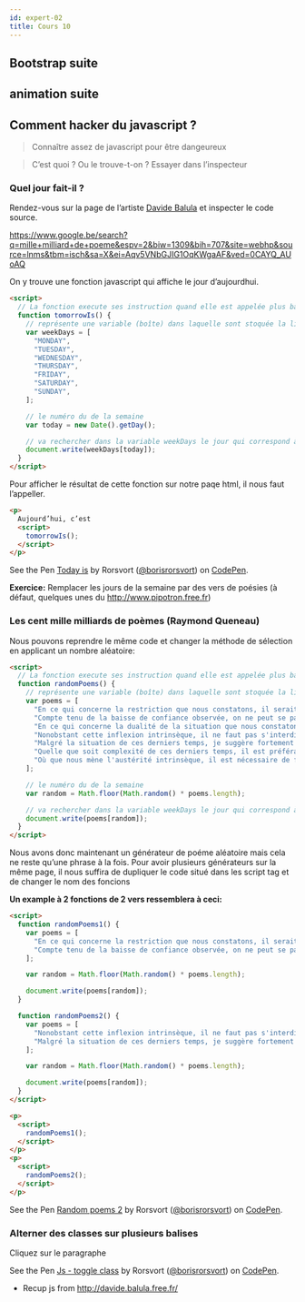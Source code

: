 ```yaml
---
id: expert-02
title: Cours 10
---
```


## Bootstrap suite

## animation suite

## Comment hacker du javascript ?

> Connaître assez de javascript pour être dangeureux

> C’est quoi ? Ou le trouve-t-on ? Essayer dans l’inspecteur

### Quel jour fait-il ?

Rendez-vous sur la page de l’artiste [Davide Balula](http://davide.balula.free.fr/) et inspecter le code source.

https://www.google.be/search?q=mille+milliard+de+poeme&espv=2&biw=1309&bih=707&site=webhp&source=lnms&tbm=isch&sa=X&ei=Aqv5VNbGJIG1OqKWgaAF&ved=0CAYQ_AUoAQ

On y trouve une fonction javascript qui affiche le jour d’aujourdhui.

```html
<script>
  // La fonction execute ses instruction quand elle est appelée plus bas avec tomorrowIs()
  function tomorrowIs() {
    // représente une variable (boîte) dans laquelle sont stoquée la liste des jours de la semaine
    var weekDays = [
      "MONDAY",
      "TUESDAY",
      "WEDNESDAY",
      "THURSDAY",
      "FRIDAY",
      "SATURDAY",
      "SUNDAY",
    ];

    // le numéro du de la semaine
    var today = new Date().getDay();

    // va rechercher dans la variable weekDays le jour qui correspond à l’index que l’on a stoqué dans la variable today.
    document.write(weekDays[today]);
  }
</script>
```

Pour afficher le résultat de cette fonction sur notre paqe html, il nous faut l’appeller.

```html
<p>
  Aujourd’hui, c’est
  <script>
    tomorrowIs();
  </script>
</p>
```

<p data-height="265" data-theme-id="0" data-slug-hash="NjNwpZ" data-default-tab="html,result" data-user="borisrorsvort" data-embed-version="2" data-pen-title="Today is" class="codepen">See the Pen <a href="https://codepen.io/borisrorsvort/pen/NjNwpZ/">Today is</a> by Rorsvort (<a href="http://codepen.io/borisrorsvort">@borisrorsvort</a>) on <a href="http://codepen.io">CodePen</a>.</p>

**Exercice:** Remplacer les jours de la semaine par des vers de poésies (à défaut, quelques unes du http://www.pipotron.free.fr)

### Les cent mille milliards de poèmes (Raymond Queneau)

Nous pouvons reprendre le même code et changer la méthode de sélection en applicant un nombre aléatoire:

```html
<script>
  // La fonction execute ses instruction quand elle est appelée plus bas avec tomorrowIs()
  function randomPoems() {
    // représente une variable (boîte) dans laquelle sont stoquée la liste des jours de la semaine
    var poems = [
      "En ce qui concerne la restriction que nous constatons, il serait bon de favoriser la globalité des ouvertures possibles, avec beaucoup de recul.",
      "Compte tenu de la baisse de confiance observée, on ne peut se passer d'examiner l'ensemble des améliorations réalisables, depuis longtemps.",
      "En ce qui concerne la dualité de la situation que nous constatons, il est nécessaire de considérer la totalité des options opportunes, pour longtemps.",
      "Nonobstant cette inflexion intrinsèque, il ne faut pas s'interdire de caractériser systématiquement les actions de bon sens, de toute urgence.",
      "Malgré la situation de ces derniers temps, je suggère fortement d'uniformiser l'ensemble des modalités opportunes, parce que les mêmes causes produisent les mêmes effets.",
      "Quelle que soit complexité de ces derniers temps, il est préférable d'inventorier les principales modalités optimales, même si nous devons en tirer des conséquences.",
      "Où que nous mène l'austérité intrinsèque, il est nécessaire de façonner les relations des améliorations envisageables, à l'avenir.",
    ];

    // le numéro du de la semaine
    var random = Math.floor(Math.random() * poems.length);

    // va rechercher dans la variable weekDays le jour qui correspond à l’index que l’on a stoqué dans la variable today.
    document.write(poems[random]);
  }
</script>
```

Nous avons donc maintenant un générateur de poéme aléatoire mais cela ne reste qu’une phrase à la fois.
Pour avoir plusieurs générateurs sur la même page, il nous suffira de dupliquer le code situé dans les script tag et de changer le nom des foncions

**Un example à 2 fonctions de 2 vers ressemblera à ceci:**

```html
<script>
  function randomPoems1() {
    var poems = [
      "En ce qui concerne la restriction que nous constatons, il serait bon de favoriser la globalité des ouvertures possibles, avec beaucoup de recul.",
      "Compte tenu de la baisse de confiance observée, on ne peut se passer d'examiner l'ensemble des améliorations réalisables, depuis longtemps.",
    ];

    var random = Math.floor(Math.random() * poems.length);

    document.write(poems[random]);
  }

  function randomPoems2() {
    var poems = [
      "Nonobstant cette inflexion intrinsèque, il ne faut pas s'interdire de caractériser systématiquement les actions de bon sens, de toute urgence.",
      "Malgré la situation de ces derniers temps, je suggère fortement d'uniformiser l'ensemble des modalités opportunes, parce que les mêmes causes produisent les mêmes effets.",
    ];

    var random = Math.floor(Math.random() * poems.length);

    document.write(poems[random]);
  }
</script>

<p>
  <script>
    randomPoems1();
  </script>
</p>
<p>
  <script>
    randomPoems2();
  </script>
</p>
```

<p data-height="265" data-theme-id="0" data-slug-hash="dWMZdK" data-default-tab="html,result" data-user="borisrorsvort" data-embed-version="2" data-pen-title="Random poems 2" class="codepen">See the Pen <a href="https://codepen.io/borisrorsvort/pen/dWMZdK/">Random poems 2</a> by Rorsvort (<a href="http://codepen.io/borisrorsvort">@borisrorsvort</a>) on <a href="http://codepen.io">CodePen</a>.</p>

### Alterner des classes sur plusieurs balises

Cliquez sur le paragraphe

<p data-height="265" data-theme-id="0" data-slug-hash="MGYRKZ" data-default-tab="html,result" data-user="borisrorsvort" data-embed-version="2" data-pen-title="Js - toggle class" class="codepen">See the Pen <a href="https://codepen.io/borisrorsvort/pen/MGYRKZ/">Js - toggle class</a> by Rorsvort (<a href="https://codepen.io/borisrorsvort">@borisrorsvort</a>) on <a href="https://codepen.io">CodePen</a>.</p>
<script async src="https://static.codepen.io/assets/embed/ei.js"></script>

- Recup js from http://davide.balula.free.fr/
